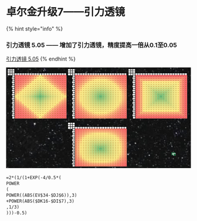 # 卓尔金升级7——引力透镜



{% hint style="info" %}
### 引力透镜 5.05 —— 增加了引力透镜，精度提高一倍从0.1至0.05

[引力透镜 5.05](https://share.weiyun.com/m1lCHgXR)
{% endhint %}

![](../../../../.gitbook/assets/ping-mu-kuai-zhao-20210823-shang-wu-9.03.45.png)

```text
=2*(1/(1+EXP(-4/0.5*(
POWER
(
POWER((ABS(EV$34-$DJ$6)),3)
+POWER(ABS($DK16-$DI$7),3)
,1/3)
)))-0.5)
```



